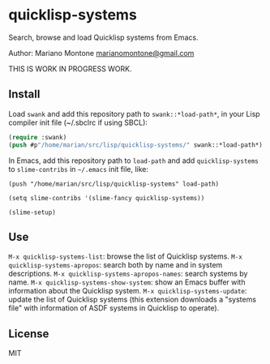 # quicklisp-systems

Search, browse and load Quicklisp systems from Emacs.

Author: Mariano Montone <marianomontone@gmail.com>

THIS IS WORK IN PROGRESS WORK.

## Install

Load `swank` and add this repository path to `swank::*load-path*`, in your Lisp compiler init file (~/.sbclrc if using SBCL):

```lisp
(require :swank)
(push #p"/home/marian/src/lisp/quicklisp-systems/" swank::*load-path*)
```

In Emacs, add this repository path to `load-path` and add `quicklisp-systems` to `slime-contribs` in `~/.emacs` init file, like:

```
(push "/home/marian/src/lisp/quicklisp-systems" load-path)

(setq slime-contribs '(slime-fancy quicklisp-systems))

(slime-setup)
```

## Use

`M-x quicklisp-systems-list`: browse the list of Quicklisp systems.
`M-x quicklisp-systems-apropos`: search both by name and in system descriptions.
`M-x quicklisp-systems-apropos-names`: search systems by name.
`M-x quicklisp-systems-show-system`: show an Emacs buffer with information about the Quicklisp system.
`M-x quicklisp-systems-update`: update the list of Quicklisp systems (this extension downloads a "systems file" with information of ASDF systems in Quicklisp to operate).

## License

MIT
